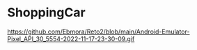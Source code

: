 
# ShoppingCar
https://github.com/Ebmora/Reto2/blob/main/Android-Emulator-Pixel_API_30_5554-2022-11-17-23-30-09.gif
